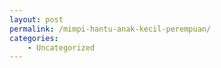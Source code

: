 ```yaml
---
layout: post
permalink: /mimpi-hantu-anak-kecil-perempuan/
categories:
    - Uncategorized
---
```


